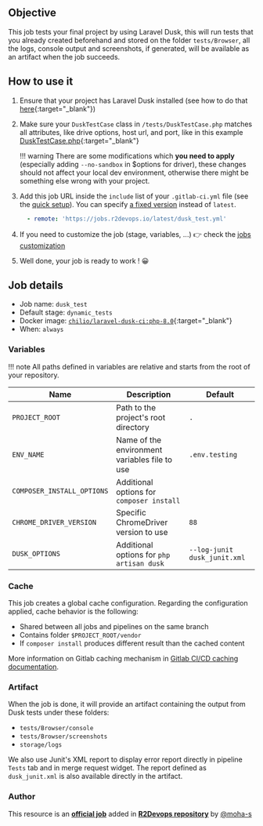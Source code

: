 ## Objective

This job tests your final project by using Laravel Dusk, this will run tests that you already created beforehand and stored on the folder `tests/Browser`, all the logs, console output and screenshots, if generated, will be available as an artifact when the job succeeds.


## How to use it

1. Ensure that your project has Laravel Dusk installed (see how to do that [here](https://laravel.com/docs/8.x/dusk#installation){:target="_blank"})
2. Make sure your `DuskTestCase` class in `/tests/DuskTestCase.php` matches all attributes, like drive options, host url, and port, like in this example [DuskTestCase.php](https://github.com/chilio/laravel-dusk-ci/blob/master/examples/DuskTestCase.php){:target="_blank"}

    !!! warning
        There are some modifications which **you need to apply** (especially adding `--no-sandbox` in $options for driver), these changes should not affect your local dev environment, otherwise there might be something else wrong with your project. 

3. Add this job URL inside the `include` list of your `.gitlab-ci.yml` file (see the [quick setup](/use-the-hub/#quick-setup)). You can specify [a fixed version](#changelog) instead of `latest`.
    ```yaml
      - remote: 'https://jobs.r2devops.io/latest/dusk_test.yml'
    ```
4. If you need to customize the job (stage, variables, ...) 👉 check the [jobs
   customization](/use-the-hub/#jobs-customization)
5. Well done, your job is ready to work ! 😀


## Job details

* Job name: `dusk_test`
* Default stage: `dynamic_tests`
* Docker image: [`chilio/laravel-dusk-ci:php-8.0`](https://hub.docker.com/r/chilio/laravel-dusk-ci){:target="_blank"}
* When: `always`


### Variables

!!! note
    All paths defined in variables are relative and starts from the root of your
    repository.

| Name | Description | Default |
| ---- | ----------- | ------- |
| `PROJECT_ROOT` | Path to the project's root directory   | `.` |
| `ENV_NAME` | Name of the environment variables file to use | `.env.testing` |
| `COMPOSER_INSTALL_OPTIONS` | Additional options for `composer install` | ` ` |
| `CHROME_DRIVER_VERSION` | Specific ChromeDriver version to use | `88` |
| `DUSK_OPTIONS` | Additional options for `php artisan dusk` | `--log-junit dusk_junit.xml` |


### Cache

This job creates a global cache configuration. Regarding the configuration
applied, cache behavior is the following:

* Shared between all jobs and pipelines on the same branch
* Contains folder `$PROJECT_ROOT/vendor`
* If `composer install` produces different result than the cached content

More information on Gitlab caching mechanism in [Gitlab CI/CD caching
documentation](https://docs.gitlab.com/ee/ci/caching/index.html).


### Artifact

When the job is done, it will provide an artifact containing the output from Dusk tests under these folders:

* `tests/Browser/console`
* `tests/Browser/screenshots`
* `storage/logs`

We also use Junit's XML report to display error report directly in pipeline `Tests` tab and in merge request widget. The report defined as `dusk_junit.xml` is also available directly in the artifact.


### Author
This resource is an **[official job](https://docs.r2devops.io/faq-labels/)** added in [**R2Devops repository**](https://gitlab.com/r2devops/hub) by [@moha-s](https://gitlab.com/moha-s)